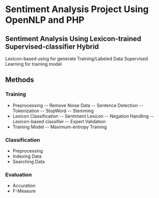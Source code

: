 # Sentiment Analysis Project Using OpenNLP and PHP

## Sentiment Analysis Using Lexicon-trained Supervised-classifier Hybrid
Lexicon-based using for generate Training/Labeled Data
Supervised Learning for training model

## Methods
### Training
- Preprocessing
-- Remove Noise Data
-- Sentence Detection
-- Tokenization
-- StopWord
-- Stemming
- Lexicon Classification
-- Sentiment Lexicon
-- Negation Handling
-- Lexicon-based classifier
-- Expert Validation
- Training Model
-- Maximum-entropy Training
### Classification
- Preprocessing
- Indexing Data
- Searching Data
### Evaluation
- Accuration
- F-Measure